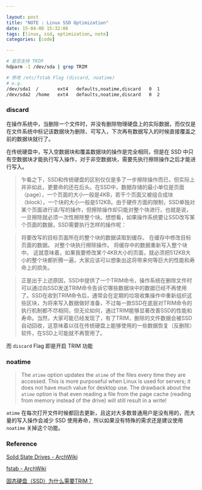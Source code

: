 ```yaml
---

layout: post
title: "NOTE : Linux SSD Optimization"
date: 15-04-08 15:32:06
tags: [linux, ssd, optimization, note]
categories: [code]

---
```


```bash
# 是否支持 TRIM
hdparm -I /dev/sda | grep TRIM

# 修改 /etc/fstab Flag (discard, noatime) 
# e.g.
/dev/sda1  /       ext4   defaults,noatime,discard   0  1
/dev/sda2  /home   ext4   defaults,noatime,discard   0  2
```

<!-- more -->   

### discard

在操作系统中，当删除一个文件时，并没有删除物理硬盘上的实际数据，而仅仅是在文件系统中标记该数据块为删除、可写入，下次再有数据写入的时候直接覆盖之前的数据块就行了。

在传统硬盘中，写入空数据块和覆盖数据块的操作是完全相同，但是在 SSD 中只有空数据块才能执行写入操作，对于非空数据块，需要先执行擦除操作之后才能进行写入。

> 乍看之下，SSD和传统硬盘的区别仅仅是多了一步擦除操作而已，但实际上并非如此，更要命的还在后头。在SSD中，数据存储的最小单位是页面（page），一个页面的大小一般是4KB，若干个页面又被组合成块（block），一个块的大小一般是512KB。由于硬件方面的限制，SSD单独对某个页面进行读/写的操作，但擦除操作却只能对整个块进行，也就是说，一旦擦除就必须一次性擦除整个块。想想看，如果操作系统要让SSD改写某个页面的数据，SSD需要执行怎样的操作呢：

> 将要改写的目标页面所在的整个块的数据读取到缓存。
在缓存中修改目标页面的数据。
对整个块执行擦除操作。
将缓存中的数据重新写入整个块中。
这就意味着，如果我要修改某个4KB大小的页面，就必须把512KB大小的整个块都折腾一遍，大家应该可以想象出这将带来何等巨大的性能和寿命上的损失。

> 正是出于上述原因，SSD中提供了一个TRIM命令，操作系统在删除文件时可以通过向SSD发送TRIM命令告诉它哪些数据块中的数据已经不再使用了。SSD在收到TRIM命令后，通常会在定期的垃圾收集操作中重新组织这些区块，为将来写入数据做好准备，不过每一款SSD在底层对TRIM命令的执行机制都不尽相同，但无论如何，通过TRIM能够显著改善SSD的性能和寿命。当然，大家可能已经发现了，有了TRIM，删除的文件数据会被SSD自动回收，这意味着以往在传统硬盘上能够使用的一些数据恢复（反删除）软件，在SSD上可能就不再管用了。

而 `discard` Flag 即是开启 TRIM 功能 

### noatime

> The `atime` option updates the `atime` of the files every time they are accessed. This is more purposeful when Linux is used for servers; it does not have much value for desktop use. The drawback about the `atime` option is that even reading a file from the page cache (reading from memory instead of the drive) will still result in a write!

`atime` 在每次打开文件时候都回去更新，且这对大多数普通用户是没有用的，而大量的写入操作会减少 SSD 使用寿命，所以如果没有特殊的需求还是建议使用 `noatime` 关掉这个功能。

### Reference

[Solid State Drives - ArchWiki](https://wiki.archlinux.org/index.php/Solid_State_Drives)

[fstab - ArchWiki](https://wiki.archlinux.org/index.php/Fstab#atime_options)

[固态硬盘（SSD）为什么需要TRIM？](http://www.solaluna.cn/2013/10/06/1686/)